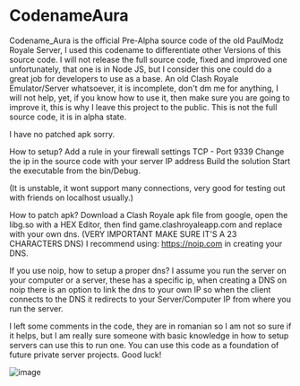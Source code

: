 # CodenameAura

Codename_Aura is the official Pre-Alpha source code of the old PaulModz Royale Server, I used this codename to differentiate other Versions of this source code.
I will not release the full source code, fixed and improved one unfortunately, that one is in Node JS, but I consider this one could do a great job for developers to use as a base.
An old Clash Royale Emulator/Server whatsoever, it is incomplete, don't dm me for anything, I will not help, yet, if you know how to use it, then make sure you are going to improve it, this is why I leave this project to the public. This is not the full source code, it is in alpha state.

I have no patched apk sorry. 

How to setup?
Add a rule in your firewall settings TCP - Port 9339
Change the ip in the source code with your server IP address
Build the solution
Start the executable from the bin/Debug.

(It is unstable, it wont support many connections, very good for testing out with friends on localhost usually.)

How to patch apk?
Download a Clash Royale apk file from google, open the libg.so with a HEX Editor, then find game.clashroyaleapp.com and replace with your own dns. (VERY IMPORTANT MAKE SURE IT'S A 23 CHARACTERS DNS) I recommend using: https://noip.com in creating your DNS.

If you use noip, how to setup a proper dns?
I assume you run the server on your computer or a server, these has a specific ip, when creating a DNS on noip there is an option to link the dns to your own IP so when the client connects to the DNS it redirects to your Server/Computer IP from where you run the server.

I left some comments in the code, they are in romanian so I am not so sure if it helps, but I am really sure someone with basic knowledge in how to setup servers can use this to run one. You can use this code as a foundation of future private server projects. Good luck!

![image](https://user-images.githubusercontent.com/49493490/111917405-7fd84f80-8a88-11eb-96ad-a1b540e626a2.png)
